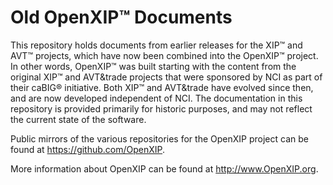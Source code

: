 Old OpenXIP&trade; Documents
============================

This repository holds documents from earlier releases for the
XIP&trade; and AVT&trade; projects, which have now been combined 
into the OpenXIP&trade; project.  In other words, OpenXIP&trade; was built
starting with the content from the original XIP&trade; and AVT&trade projects
that were sponsored by NCI as part of their caBIG&reg; initiative.
Both XIP&trade; and AVT&trade have evolved since then, and are now
developed independent of NCI.  The documentation in this repository
is provided primarily for historic purposes, and may not reflect the
current state of the software.

Public mirrors of the various repositories for the OpenXIP 
project can be found at <https://github.com/OpenXIP>.

More information about OpenXIP can be found at <http://www.OpenXIP.org>.